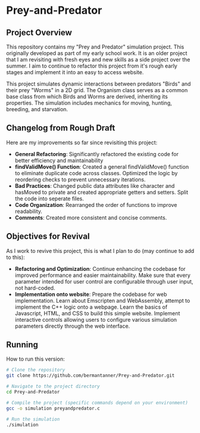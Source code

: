 # Prey-and-Predator

## Project Overview

This repository contains my "Prey and Predator" simulation project. This originally developed as part of my early school work. It is an older project that I am revisiting with fresh eyes and new skills as a side project over the summer. I aim to continue to refactor this project from it's rough early stages and implement it into an easy to access website.

This project simulates dynamic interactions between predators "Birds" and their prey "Worms" in a 2D grid. The Organism class serves as a common base class from which Birds and Worms are derived, inheriting its properties. The simulation includes mechanics for moving, hunting, breeding, and starvation.

## Changelog from Rough Draft
Here are my improvements so far since revisiting this project:

- **General Refactoring**: Significantly refactored the existing code for better efficiency and maintainability
- **findValidMove() Function**: Created a general findValidMove() function to eliminate duplicate code across classes. Optimized the logic by reordering checks to prevent unnecessary iterations.
- **Bad Practices**: Changed public data attributes like character and hasMoved to private and created appropriate getters and setters. Split the code into seperate files.
- **Code Organization**: Rearranged the order of functions to improve readability.
- **Comments**: Created more consistent and concise comments.

## Objectives for Revival

As I work to revive this project, this is what I plan to do (may continue to add to this):

- **Refactoring and Optimization**: Continue enhancing the codebase for improved performance and easier maintainability. Make sure that every parameter intended for user control are configurable through user input, not hard-coded. 
- **Implementation onto website**: Prepare the codebase for web implementation. Learn about Emscripten and WebAssembly, attempt to implement the C++ logic onto a webpage. Learn the basics of Javascript, HTML, and CSS to build this simple website. Implement interactive controls allowing users to configure various simulation parameters directly through the web interface.

## Running

How to run this version:

```bash
# Clone the repository
git clone https://github.com/bermantanner/Prey-and-Predator.git

# Navigate to the project directory
cd Prey-and-Predator

# Compile the project (specific commands depend on your environment)
gcc -o simulation preyandpredator.c

# Run the simulation
./simulation

